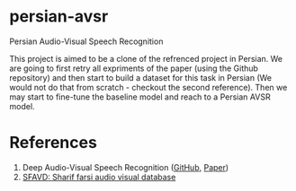 # persian-avsr
Persian Audio-Visual Speech Recognition

This project is aimed to be a clone of the refrenced project in Persian. We are going to first retry all expriments of the paper (using the Github repository) and then start to build a dataset for this task in Persian (We would not do that from scratch - checkout the second reference). Then we may start to fine-tune the baseline model and reach to a Persian AVSR model.

# References
1. Deep Audio-Visual Speech Recognition ([GitHub](https://github.com/lordmartian/deep_avsr), [Paper](https://arxiv.org/pdf/1809.02108.pdf))
2. [SFAVD: Sharif farsi audio visual database](https://www.researchgate.net/publication/261452025_SFAVD_Sharif_farsi_audio_visual_database)
 
